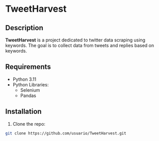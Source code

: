 # TweetHarvest

## Description

**TweetHarvest** is a project dedicated to twitter data scraping using keywords. The goal is to collect data from tweets and replies based on keywords.

## Requirements

- Python 3.11
- Python Libraries:
  - Selenium
  - Pandas

## Installation

1. Clone the repo:
```sh
git clone https://github.com/usuario/TweetHarvest.git
